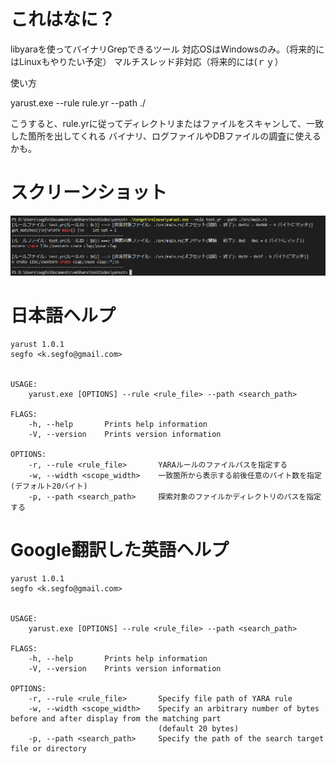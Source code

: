 # これはなに？
libyaraを使ってバイナリGrepできるツール
対応OSはWindowsのみ。（将来的にはLinuxもやりたい予定）
マルチスレッド非対応（将来的には(ｒｙ）

使い方

yarust.exe --rule rule.yr --path ./

こうすると、rule.yrに従ってディレクトリまたはファイルをスキャンして、一致した箇所を出してくれる
バイナリ、ログファイルやDBファイルの調査に使えるかも。

# スクリーンショット
![スクリーンショット](img/screenshot.png)

# 日本語ヘルプ
```
yarust 1.0.1
segfo <k.segfo@gmail.com>


USAGE:
    yarust.exe [OPTIONS] --rule <rule_file> --path <search_path>

FLAGS:
    -h, --help       Prints help information
    -V, --version    Prints version information

OPTIONS:
    -r, --rule <rule_file>       YARAルールのファイルパスを指定する
    -w, --width <scope_width>    一致箇所から表示する前後任意のバイト数を指定(デフォルト20バイト)
    -p, --path <search_path>     探索対象のファイルかディレクトリのパスを指定する
```

# Google翻訳した英語ヘルプ
```
yarust 1.0.1
segfo <k.segfo@gmail.com>


USAGE:
    yarust.exe [OPTIONS] --rule <rule_file> --path <search_path>

FLAGS:
    -h, --help       Prints help information
    -V, --version    Prints version information

OPTIONS:
    -r, --rule <rule_file>       Specify file path of YARA rule
    -w, --width <scope_width>    Specify an arbitrary number of bytes before and after display from the matching part
                                 (default 20 bytes)
    -p, --path <search_path>     Specify the path of the search target file or directory
```

